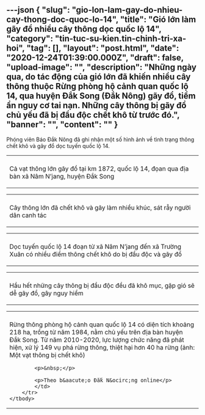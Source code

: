 ---json
{
    "slug": "gio-lon-lam-gay-do-nhieu-cay-thong-doc-quoc-lo-14",
    "title": "Gió lớn làm gãy đổ nhiều cây thông dọc quốc lộ 14",
    "category": "tin-tuc-su-kien.tin-chinh-tri-xa-hoi",
    "tag": [],
    "layout": "post.html",
    "date": "2020-12-24T01:39:00.000Z",
    "draft": false,
    "upload-image": "",
    "description": "Những ngày qua, do tác động của gió lớn đã khiến nhiều cây thông thuộc Rừng phòng hộ cảnh quan quốc lộ 14, qua huyện Đắk Song (Đắk Nông) gãy đổ, tiềm ẩn nguy cơ tai nạn. Những cây thông bị gãy đổ chủ yếu đã bị đầu độc chết khô từ trước đó.",
    "banner": "",
    "__content__": ""
}
---
<p>Ph&oacute;ng vi&ecirc;n B&aacute;o Đắk N&ocirc;ng đ&atilde; ghi nhận một số h&igrave;nh ảnh về t&igrave;nh trạng th&ocirc;ng chết kh&ocirc; v&agrave; g&atilde;y đổ dọc tuyến quốc lộ 14.</p>

<table align="center">
	<tbody>
		<tr>
			<td><img alt="" src="http://www.baodaknong.org.vn/database/image/2020/12/21/3467-TTSK-3.jpg" /></td>
		</tr>
		<tr>
			<td>
			<p>Cả vạt th&ocirc;ng lớn g&atilde;y đổ tại km 1872, quốc lộ 14, đọan qua địa b&agrave;n x&atilde; N&acirc;m N&rsquo;jang, huyện Đắk Song</p>
			</td>
		</tr>
	</tbody>
</table>

<table align="center">
	<tbody>
		<tr>
			<td><img alt="" src="http://www.baodaknong.org.vn/database/image/2020/12/21/3467-TTSK-4.jpg" /></td>
		</tr>
		<tr>
			<td>
			<p>C&acirc;y th&ocirc;ng lớn đ&atilde;&nbsp;chết kh&ocirc; v&agrave; g&atilde;y l&agrave;m nhiều kh&uacute;c, s&aacute;t rẫy người d&acirc;n canh t&aacute;c</p>
			</td>
		</tr>
	</tbody>
</table>

<table align="center">
	<tbody>
		<tr>
			<td><img alt="" src="http://www.baodaknong.org.vn/database/image/2020/12/21/3467-TTSK-5.jpg" /></td>
		</tr>
		<tr>
			<td>
			<p>Dọc tuyến quốc lộ 14 đoạn từ x&atilde; N&acirc;m N&rsquo;jang đến x&atilde; Trường Xu&acirc;n c&oacute; nhiều điểm th&ocirc;ng chết kh&ocirc; do bị đầu độc v&agrave; g&atilde;y đổ</p>
			</td>
		</tr>
	</tbody>
</table>

<table align="center">
	<tbody>
		<tr>
			<td><img alt="" src="http://www.baodaknong.org.vn/database/image/2020/12/21/3467-TTSK-6.jpg" /></td>
		</tr>
		<tr>
			<td>
			<p>Hầu hết những c&acirc;y th&ocirc;ng bị đầu độc đều đ&atilde; kh&ocirc; mục, gặp gi&oacute; sẽ dễ g&atilde;y đổ, g&acirc;y nguy hiểm</p>
			</td>
		</tr>
	</tbody>
</table>

<table align="center">
	<tbody>
		<tr>
			<td><img alt="" src="http://www.baodaknong.org.vn/database/image/2020/12/21/3467-TTSK-7.jpg" /></td>
		</tr>
		<tr>
			<td>
			<p>Rừng th&ocirc;ng ph&ograve;ng hộ cảnh quan quốc lộ 14 c&oacute; diện t&iacute;ch khoảng 218 ha, trồng từ năm 1984, nằm chủ yếu tr&ecirc;n địa b&agrave;n huyện Đắk Song.&nbsp;Từ năm 2010-2020, lực lượng chức năng đ&atilde; ph&aacute;t hiện, xử l&yacute; 149 vụ ph&aacute; rừng th&ocirc;ng, thiệt hại hơn 40 ha rừng&nbsp;(ảnh: Một vạt th&ocirc;ng bị chết kh&ocirc;)</p>

			<p>&nbsp;</p>

			<p>Theo b&aacute;o Đắk N&ocirc;ng online</p>
			</td>
		</tr>
	</tbody>
</table>
